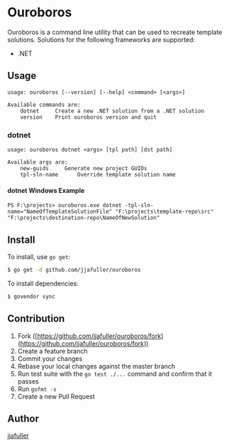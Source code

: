# Ouroboros

Ouroboros is a command line utility that can be used to recreate template solutions. Solutions for the following frameworks are supported:

* .NET

## Usage

```
usage: ouroboros [--version] [--help] <command> [<args>]

Available commands are:
    dotnet     Create a new .NET solution from a .NET solution
    version    Print ouroboros version and quit
```

### dotnet

```
usage: ouroboros dotnet <args> [tpl path] [dst path]
  
Available args are:  
    new-guids     Generate new project GUIDs
    tpl-sln-name      Override template solution name
```

#### dotnet Windows Example

```
PS F:\projects> ouroboros.exe dotnet -tpl-sln-name="NameOfTemplateSolutionFile" "F:\projects\template-repo\src" "F:\projects\destination-repo\NameOfNewSolution"
```

## Install

To install, use `go get`:

```bash
$ go get -d github.com/jjafuller/ouroboros
```

To install dependencies:

```bash
$ govendor sync
```

## Contribution

1. Fork ([https://github.com/jjafuller/ouroboros/fork](https://github.com/jjafuller/ouroboros/fork))
1. Create a feature branch
1. Commit your changes
1. Rebase your local changes against the master branch
1. Run test suite with the `go test ./...` command and confirm that it passes
1. Run `gofmt -s`
1. Create a new Pull Request

## Author

[jjafuller](https://github.com/jjafuller)